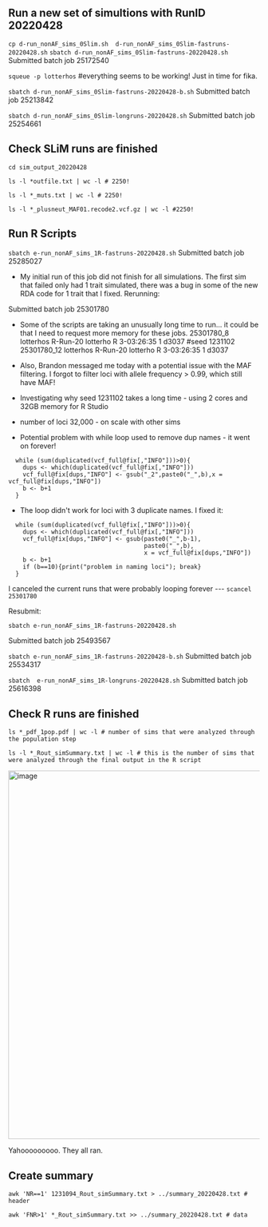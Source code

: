 
## Run a new set of simultions with RunID 20220428

`cp d-run_nonAF_sims_0Slim.sh  d-run_nonAF_sims_0Slim-fastruns-20220428.sh`
`sbatch d-run_nonAF_sims_0Slim-fastruns-20220428.sh`  
Submitted batch job 25172540

`squeue -p lotterhos` #everything seems to be working! Just in time for fika.

`sbatch d-run_nonAF_sims_0Slim-fastruns-20220428-b.sh`
Submitted batch job 25213842

`sbatch d-run_nonAF_sims_0Slim-longruns-20220428.sh`
Submitted batch job 25254661

## Check SLiM runs are finished

```
cd sim_output_20220428

ls -l *outfile.txt | wc -l # 2250!

ls -l *_muts.txt | wc -l # 2250!

ls -l *_plusneut_MAF01.recode2.vcf.gz | wc -l #2250!
```


## Run R Scripts

`sbatch e-run_nonAF_sims_1R-fastruns-20220428.sh`
Submitted batch job 25285027

  * My initial run of this job did not finish for all simulations. The first sim that failed only had 1 trait simulated, there was a bug in some of the new RDA code for 1 trait that I fixed. Rerunning: 

Submitted batch job 25301780

* Some of the scripts are taking an unusually long time to run... it could be that I need to request more memory for these jobs.
      25301780_8 lotterhos R-Run-20 lotterho  R 3-03:26:35      1 d3037 #seed 1231102
      25301780_12 lotterhos R-Run-20 lotterho  R 3-03:26:35      1 d3037

* Also, Brandon messaged me today with a potential issue with the MAF filtering. I forgot to filter loci with allele frequency > 0.99, which still have MAF!

* Investigating why seed 1231102 takes a long time - using 2 cores and 32GB memory for R Studio
 * number of loci 32,000 - on scale with other sims
 * Potential problem with while loop used to remove dup names - it went on forever!
```
  while (sum(duplicated(vcf_full@fix[,"INFO"]))>0){
    dups <- which(duplicated(vcf_full@fix[,"INFO"]))
    vcf_full@fix[dups,"INFO"] <- gsub("_2",paste0("_",b),x = vcf_full@fix[dups,"INFO"])
    b <- b+1
  }
```
 * The loop didn't work for loci with 3 duplicate names. I fixed it:
```
  while (sum(duplicated(vcf_full@fix[,"INFO"]))>0){
    dups <- which(duplicated(vcf_full@fix[,"INFO"]))
    vcf_full@fix[dups,"INFO"] <- gsub(paste0("_",b-1),
                                      paste0("_",b),
                                      x = vcf_full@fix[dups,"INFO"])
    b <- b+1
    if (b==10){print("problem in naming loci"); break}
  }
```

I canceled the current runs that were probably looping forever --- `scancel    25301780`

Resubmit: 

`sbatch e-run_nonAF_sims_1R-fastruns-20220428.sh`

Submitted batch job 25493567

`sbatch e-run_nonAF_sims_1R-fastruns-20220428-b.sh`
Submitted batch job 25534317

`sbatch  e-run_nonAF_sims_1R-longruns-20220428.sh`
Submitted batch job 25616398

## Check R runs are finished
```
ls *_pdf_1pop.pdf | wc -l # number of sims that were analyzed through the population step 

ls -l *_Rout_simSummary.txt | wc -l # this is the number of sims that were analyzed through the final output in the R script 
```
<img width="738" alt="image" src="https://user-images.githubusercontent.com/6870125/167345047-c269ddb5-1689-48bd-b1a8-c6e78e6d6769.png">

Yahooooooooo. They all ran.

## Create summary
```
awk 'NR==1' 1231094_Rout_simSummary.txt > ../summary_20220428.txt # header

awk 'FNR>1' *_Rout_simSummary.txt >> ../summary_20220428.txt # data
```

